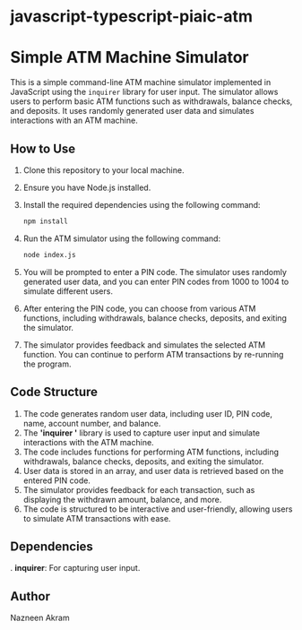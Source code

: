 # javascript-typescript-piaic-atm

# Simple ATM Machine Simulator

This is a simple command-line ATM machine simulator implemented in JavaScript using the `inquirer` library for user input. The simulator allows users to perform basic ATM functions such as withdrawals, balance checks, and deposits. It uses randomly generated user data and simulates interactions with an ATM machine.

## How to Use

1. Clone this repository to your local machine.

2. Ensure you have Node.js installed.

3. Install the required dependencies using the following command:

   ```bash
   npm install
4. Run the ATM simulator using the following command:
  
   ```bash
   node index.js
5. You will be prompted to enter a PIN code. The simulator uses randomly generated user data, and you can enter PIN codes from 1000 to 1004 to simulate different users.
6. After entering the PIN code, you can choose from various ATM functions, including withdrawals, balance checks, deposits, and exiting the simulator.
7. The simulator provides feedback and simulates the selected ATM function. You can continue to perform ATM transactions by re-running the program.

## Code Structure

1. The code generates random user data, including user ID, PIN code, name, account number, and balance.
2. The <b>'inquirer '</b> library is used to capture user input and simulate interactions with the ATM machine.
3. The code includes functions for performing ATM functions, including withdrawals, balance checks, deposits, and exiting the simulator.
4. User data is stored in an array, and user data is retrieved based on the entered PIN code.
5. The simulator provides feedback for each transaction, such as displaying the withdrawn amount, balance, and more.
6. The code is structured to be interactive and user-friendly, allowing users to simulate ATM transactions with ease.

## Dependencies
. <b>inquirer</b>: For capturing user input.

## Author
Nazneen Akram

